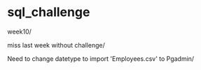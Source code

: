# sql_challenge

week10/

miss last week without challenge/

Need to change datetype to import 'Employees.csv' to Pgadmin/
